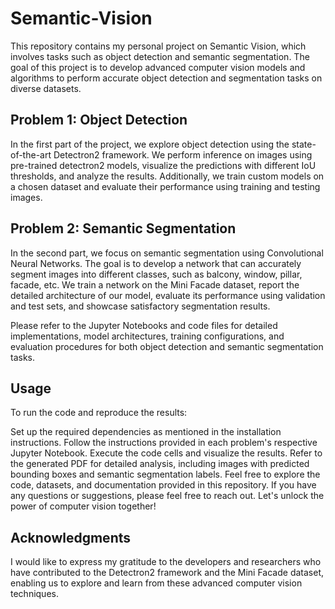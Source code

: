 # Semantic-Vision

This repository contains my personal project on Semantic Vision, which involves tasks such as object detection and semantic segmentation. The goal of this project is to develop advanced computer vision models and algorithms to perform accurate object detection and segmentation tasks on diverse datasets.

## Problem 1: Object Detection
In the first part of the project, we explore object detection using the state-of-the-art Detectron2 framework. We perform inference on images using pre-trained detectron2 models, visualize the predictions with different IoU thresholds, and analyze the results. Additionally, we train custom models on a chosen dataset and evaluate their performance using training and testing images.

## Problem 2: Semantic Segmentation
In the second part, we focus on semantic segmentation using Convolutional Neural Networks. The goal is to develop a network that can accurately segment images into different classes, such as balcony, window, pillar, facade, etc. We train a network on the Mini Facade dataset, report the detailed architecture of our model, evaluate its performance using validation and test sets, and showcase satisfactory segmentation results.

Please refer to the Jupyter Notebooks and code files for detailed implementations, model architectures, training configurations, and evaluation procedures for both object detection and semantic segmentation tasks.

## Usage
To run the code and reproduce the results:

Set up the required dependencies as mentioned in the installation instructions.
Follow the instructions provided in each problem's respective Jupyter Notebook.
Execute the code cells and visualize the results.
Refer to the generated PDF for detailed analysis, including images with predicted bounding boxes and semantic segmentation labels.
Feel free to explore the code, datasets, and documentation provided in this repository. If you have any questions or suggestions, please feel free to reach out. Let's unlock the power of computer vision together!

## Acknowledgments
I would like to express my gratitude to the developers and researchers who have contributed to the Detectron2 framework and the Mini Facade dataset, enabling us to explore and learn from these advanced computer vision techniques.
